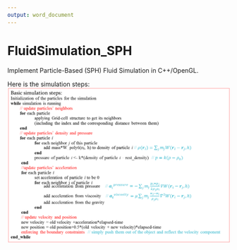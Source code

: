 ```yaml
---
output: word_document
---
```

FluidSimulation_SPH
===================
Implement Particle-Based (SPH) Fluid Simulation in C++/OpenGL.

Here is the simulation steps:
![plot of Picture1](Picture1.png)
